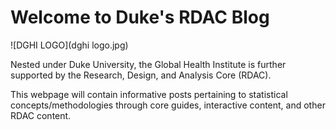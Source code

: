 # Welcome to Duke's RDAC Blog

![DGHI LOGO](dghi logo.jpg)

Nested under Duke University, the Global Health Institute is further supported by the Research, Design, and Analysis Core (RDAC).

This webpage will contain informative posts pertaining to statistical concepts/methodologies through core guides, interactive content, and other RDAC content. 
